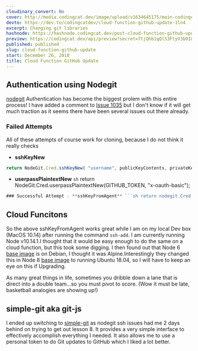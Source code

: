 ```yaml
---
cloudinary_convert: No
cover: http://media.codingcat.dev/image/upload/v1634645175/main-codingcatdev-photo/vnj9aqzpv5rxx3yvwzek.png
devto: https://dev.to/codingcatdev/cloud-function-github-update-1ln4
excerpt: Changing git libraries
hashnode: https://hashnode.codingcat.dev/post-cloud-function-github-update
preview: https://codingcat.dev/api/preview?secret=7tjQhb1qQlS3FtyV3b0I&selectionType=post&selectionSlug=cloud-function-github-update&_id=6a9a165af78745038719262e50a8a540
published: published
slug: cloud-function-github-update
start: December 26, 2018
title: Cloud Function GitHub Update
---
```

## Authentication using Nodegit

[nodegit](https://github.com/nodegit/nodegit)
 Authentication has become the biggest prolem with this entire process! I have added a comment to [Issue 1035](https://github.com/nodegit/nodegit/issues/1035) but I don't know if it will get much traction as it seems there have been several issues out there already.

### Failed Attempts

All of these attempts of course work for cloning, because I do not think it really checks

- **sshKeyNew**

```jsx
return NodeGit.Cred.sshKeyNew( "username", publicKeyContents, privateKeyContents, "").then(function(cred) { assert.ok(cred instanceof NodeGit.Cred); });

```

- **userpassPlaintextNew** `sh` return NodeGit.Cred.userpassPlaintextNew(GITHUB_TOKEN, "x-oauth-basic");

```jsx
### Successful Attempt - **sshKeyFromAgent** ```sh return nodegit.Cred.sshKeyFromAgent(userName);

```

## Cloud Funcitons

So the above sshKeyFromAgent works great while I am on my local Dev box (MacOS 10.14) after running the command `ssh-add`. I am currently running Node v10.14.1.I thought that it would be easy enough to do the same on a cloud function, but this took some digging. I then found out that Node 6 [base image](https://cloud.google.com/functions/docs/concepts/nodejs-6-runtime#base_image) is on Debian, I thought it was Alpine.Interestingly they changed this in Node 8 [base image](https://cloud.google.com/functions/docs/concepts/nodejs-8-runtime#base_image) to running Ubuntu 18.04, so I will have to keep an eye on this if Upgrading.

As many great things in life, sometimes you dribble down a lane that is direct into a double team...so you must pivot to score. (Wow it must be late, basketball analogies are showing up!)

## simple-git aka git-js

I ended up switching to [simple-git](https://github.com/steveukx/git-js) as nodegit ssh issues had me 2 days behind on trying to get out lesson 8. It provides a very simple interface to effectively accomplish everything I needed. It also allows me to use a personal token to do Git updates to GitHub which I liked a lot better.